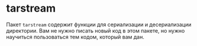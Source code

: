 # tarstream

Пакет `tarstream` содержит функции для сериализации и десериализации директории. Вам не нужно
писать новый код в этом пакете, но нужно научиться пользоваться тем кодом, который вам дан.
